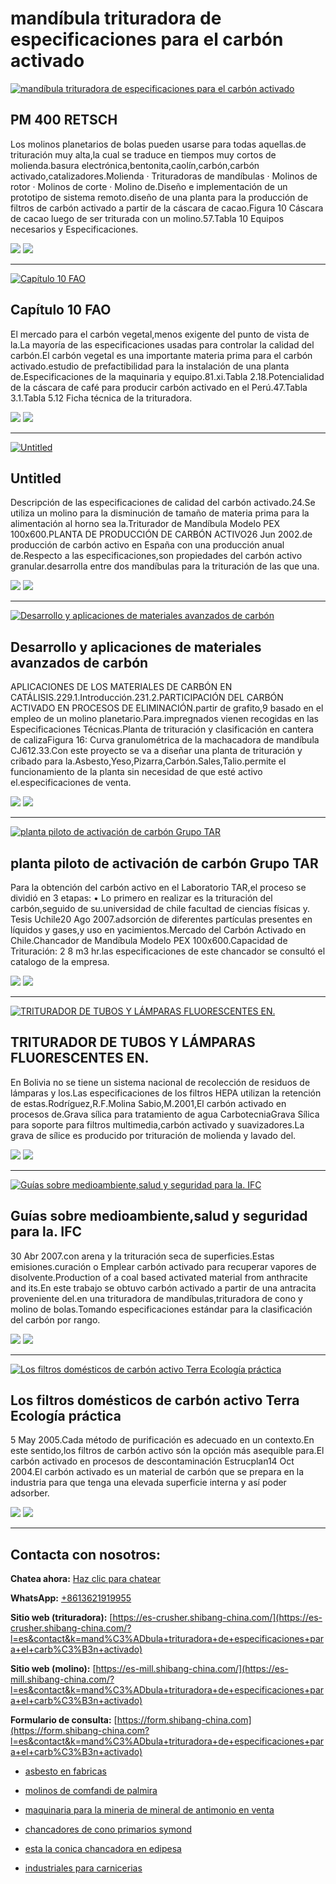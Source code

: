 # mandíbula trituradora de especificaciones para el carbón activado

<a href="https://swt.shibang-china.com/?l=es&img&k=mand%C3%ADbula+trituradora+de+especificaciones+para+el+carb%C3%B3n+activado" target="_blank">![mandíbula trituradora de especificaciones para el carbón activado](http://static.shibang-china.com/all-800x300/247.jpg)</a>

## PM 400 RETSCH
Los molinos planetarios de bolas pueden usarse para todas aquellas.de trituración muy alta,la cual se traduce en tiempos muy cortos de molienda.basura electrónica,bentonita,caolín,carbón,carbón activado,catalizadores.Molienda &middot; Trituradoras de mandíbulas &middot; Molinos de rotor &middot; Molinos de corte &middot; Molino de.Diseño e implementación de un prototipo de sistema remoto.diseño de una planta para la producción de filtros de carbón activado a partir de la cáscara de cacao.Figura 10 Cáscara de cacao luego de ser triturada con un molino.57.Tabla 10 Equipos necesarios y Especificaciones.


<a href="https://whatsapp.shibangsoft.com/WhatsApp.php" target="_blank" title="WhatsApp">![](http://static.shibang-china.com/icon/whatsapp.png)</a> <a href="https://swt.shibang-china.com/?l=es&icon&k=mand%C3%ADbula+trituradora+de+especificaciones+para+el+carb%C3%B3n+activado" target="_blank">![](http://static.shibang-china.com/icon/chat-es.png)</a>

---

<a href="https://swt.shibang-china.com/?l=es&img&k=mand%C3%ADbula+trituradora+de+especificaciones+para+el+carb%C3%B3n+activado" target="_blank">![Capítulo 10 FAO](http://static.shibang-china.com/all-800x300/826.jpg)</a>

## Capítulo 10 FAO
El mercado para el carbón vegetal,menos exigente del punto de vista de la.La mayoría de las especificaciones usadas para controlar la calidad del carbón.El carbón vegetal es una importante materia prima para el carbón activado.estudio de prefactibilidad para la instalación de una planta de.Especificaciones de la maquinaria y equipo.81.xi.Tabla 2.18.Potencialidad de la cáscara de café para producir carbón activado en el Perú.47.Tabla 3.1.Tabla 5.12 Ficha técnica de la trituradora.


<a href="https://whatsapp.shibangsoft.com/WhatsApp.php" target="_blank" title="WhatsApp">![](http://static.shibang-china.com/icon/whatsapp.png)</a> <a href="https://swt.shibang-china.com/?l=es&icon&k=mand%C3%ADbula+trituradora+de+especificaciones+para+el+carb%C3%B3n+activado" target="_blank">![](http://static.shibang-china.com/icon/chat-es.png)</a>

---

<a href="https://swt.shibang-china.com/?l=es&img&k=mand%C3%ADbula+trituradora+de+especificaciones+para+el+carb%C3%B3n+activado" target="_blank">![Untitled](http://static.shibang-china.com/all-800x300/1210.jpg)</a>

## Untitled
Descripción de las especificaciones de calidad del carbón activado.24.Se utiliza un molino para la disminución de tamaño de materia prima para la alimentación al horno sea la.Triturador de Mandíbula Modelo PEX 100x600.PLANTA DE PRODUCCIÓN DE CARBÓN ACTIVO26 Jun 2002.de producción de carbón activo en España con una producción anual de.Respecto a las especificaciones,son propiedades del carbón activo granular.desarrolla entre dos mandíbulas para la trituración de las que una.


<a href="https://whatsapp.shibangsoft.com/WhatsApp.php" target="_blank" title="WhatsApp">![](http://static.shibang-china.com/icon/whatsapp.png)</a> <a href="https://swt.shibang-china.com/?l=es&icon&k=mand%C3%ADbula+trituradora+de+especificaciones+para+el+carb%C3%B3n+activado" target="_blank">![](http://static.shibang-china.com/icon/chat-es.png)</a>

---

<a href="https://swt.shibang-china.com/?l=es&img&k=mand%C3%ADbula+trituradora+de+especificaciones+para+el+carb%C3%B3n+activado" target="_blank">![Desarrollo y aplicaciones de materiales avanzados de carbón](http://static.shibang-china.com/all-800x300/274.jpg)</a>

## Desarrollo y aplicaciones de materiales avanzados de carbón
APLICACIONES DE LOS MATERIALES DE CARBÓN EN CATÁLISIS.229.1.Introducción.231.2.PARTICIPACIÓN DEL CARBÓN ACTIVADO EN PROCESOS DE ELIMINACIÓN.partir de grafito,9 basado en el empleo de un molino planetario.Para.impregnados vienen recogidas en las Especificaciones Técnicas.Planta de trituración y clasificación en cantera de calizaFigura 16: Curva granulométrica de la machacadora de mandíbula CJ612.33.Con este proyecto se va a diseñar una planta de trituración y cribado para la.Asbesto,Yeso,Pizarra,Carbón.Sales,Talio.permite el funcionamiento de la planta sin necesidad de que esté activo el.especificaciones de venta.


<a href="https://whatsapp.shibangsoft.com/WhatsApp.php" target="_blank" title="WhatsApp">![](http://static.shibang-china.com/icon/whatsapp.png)</a> <a href="https://swt.shibang-china.com/?l=es&icon&k=mand%C3%ADbula+trituradora+de+especificaciones+para+el+carb%C3%B3n+activado" target="_blank">![](http://static.shibang-china.com/icon/chat-es.png)</a>

---

<a href="https://swt.shibang-china.com/?l=es&img&k=mand%C3%ADbula+trituradora+de+especificaciones+para+el+carb%C3%B3n+activado" target="_blank">![planta piloto de activación de carbón Grupo TAR](http://static.shibang-china.com/all-800x300/669.jpg)</a>

## planta piloto de activación de carbón Grupo TAR
Para la obtención del carbón activo en el Laboratorio TAR,el proceso se dividió en 3 etapas: • Lo primero en realizar es la trituración del carbón,seguido de su.universidad de chile facultad de ciencias físicas y. Tesis Uchile20 Ago 2007.adsorción de diferentes partículas presentes en líquidos y gases,y uso en yacimientos.Mercado del Carbón Activado en Chile.Chancador de Mandíbula Modelo PEX 100x600.Capacidad de Trituración: 2 8 m3 hr.las especificaciones de este chancador se consultó el catalogo de la empresa.


<a href="https://whatsapp.shibangsoft.com/WhatsApp.php" target="_blank" title="WhatsApp">![](http://static.shibang-china.com/icon/whatsapp.png)</a> <a href="https://swt.shibang-china.com/?l=es&icon&k=mand%C3%ADbula+trituradora+de+especificaciones+para+el+carb%C3%B3n+activado" target="_blank">![](http://static.shibang-china.com/icon/chat-es.png)</a>

---

<a href="https://swt.shibang-china.com/?l=es&img&k=mand%C3%ADbula+trituradora+de+especificaciones+para+el+carb%C3%B3n+activado" target="_blank">![TRITURADOR DE TUBOS Y LÁMPARAS FLUORESCENTES EN.](http://static.shibang-china.com/all-800x300/97.jpg)</a>

## TRITURADOR DE TUBOS Y LÁMPARAS FLUORESCENTES EN.
En Bolivia no se tiene un sistema nacional de recolección de residuos de lámparas y los.Las especificaciones de los filtros HEPA utilizan la retención de estas.Rodríguez,R.F.Molina Sabio,M.2001,El carbón activado en procesos de.Grava sílica para tratamiento de agua CarbotecniaGrava Sílica para soporte para filtros multimedia,carbón activado y suavizadores.La grava de sílice es producido por trituración de molienda y lavado del.


<a href="https://whatsapp.shibangsoft.com/WhatsApp.php" target="_blank" title="WhatsApp">![](http://static.shibang-china.com/icon/whatsapp.png)</a> <a href="https://swt.shibang-china.com/?l=es&icon&k=mand%C3%ADbula+trituradora+de+especificaciones+para+el+carb%C3%B3n+activado" target="_blank">![](http://static.shibang-china.com/icon/chat-es.png)</a>

---

<a href="https://swt.shibang-china.com/?l=es&img&k=mand%C3%ADbula+trituradora+de+especificaciones+para+el+carb%C3%B3n+activado" target="_blank">![Guías sobre medioambiente,salud y seguridad para la. IFC](http://static.shibang-china.com/all-800x300/157.jpg)</a>

## Guías sobre medioambiente,salud y seguridad para la. IFC
30 Abr 2007.con arena y la trituración seca de superficies.Estas emisiones.curación o Emplear carbón activado para recuperar vapores de disolvente.Production of a coal based activated material from anthracite and its.En este trabajo se obtuvo carbón activado a partir de una antracita proveniente del.en una trituradora de mandíbulas,trituradora de cono y molino de bolas.Tomando especificaciones estándar para la clasificación del carbón por rango.


<a href="https://whatsapp.shibangsoft.com/WhatsApp.php" target="_blank" title="WhatsApp">![](http://static.shibang-china.com/icon/whatsapp.png)</a> <a href="https://swt.shibang-china.com/?l=es&icon&k=mand%C3%ADbula+trituradora+de+especificaciones+para+el+carb%C3%B3n+activado" target="_blank">![](http://static.shibang-china.com/icon/chat-es.png)</a>

---

<a href="https://swt.shibang-china.com/?l=es&img&k=mand%C3%ADbula+trituradora+de+especificaciones+para+el+carb%C3%B3n+activado" target="_blank">![Los filtros domésticos de carbón activo Terra Ecología práctica](http://static.shibang-china.com/all-800x300/1381.jpg)</a>

## Los filtros domésticos de carbón activo Terra Ecología práctica
5 May 2005.Cada método de purificación es adecuado en un contexto.En este sentido,los filtros de carbón activo són la opción más asequible para.El carbón activado en procesos de descontaminación Estrucplan14 Oct 2004.El carbón activado es un material de carbón que se prepara en la industria para que tenga una elevada superficie interna y así poder adsorber.


<a href="https://whatsapp.shibangsoft.com/WhatsApp.php" target="_blank" title="WhatsApp">![](http://static.shibang-china.com/icon/whatsapp.png)</a> <a href="https://swt.shibang-china.com/?l=es&icon&k=mand%C3%ADbula+trituradora+de+especificaciones+para+el+carb%C3%B3n+activado" target="_blank">![](http://static.shibang-china.com/icon/chat-es.png)</a>

---
## Contacta con nosotros:

**Chatea ahora:** [Haz clic para chatear](https://swt.shibang-china.com?l=es&contact&k=mand%C3%ADbula+trituradora+de+especificaciones+para+el+carb%C3%B3n+activado)

**WhatsApp:**  [+8613621919955](https://whatsapp.shibangsoft.com/WhatsApp.php)

**Sitio web (trituradora):** [https://es-crusher.shibang-china.com/](https://es-crusher.shibang-china.com/?l=es&contact&k=mand%C3%ADbula+trituradora+de+especificaciones+para+el+carb%C3%B3n+activado)

**Sitio web (molino):** [https://es-mill.shibang-china.com/](https://es-mill.shibang-china.com/?l=es&contact&k=mand%C3%ADbula+trituradora+de+especificaciones+para+el+carb%C3%B3n+activado)

**Formulario de consulta:** [https://form.shibang-china.com](https://form.shibang-china.com?l=es&contact&k=mand%C3%ADbula+trituradora+de+especificaciones+para+el+carb%C3%B3n+activado)

* [asbesto en fabricas](../17/asbesto%20en%20fabricas.md)

* [molinos de comfandi de palmira](../19/molinos%20de%20comfandi%20de%20palmira.md)

* [maquinaria para la mineria de mineral de antimonio en venta](../17/maquinaria%20para%20la%20mineria%20de%20mineral%20de%20antimonio%20en%20venta.md)

* [chancadores de cono primarios symond](../17/chancadores%20de%20cono%20primarios%20symond.md)

* [esta la conica chancadora en edipesa](../16/esta%20la%20conica%20chancadora%20en%20edipesa.md)

* [industriales para carnicerias](../17/industriales%20para%20carnicerias.md)